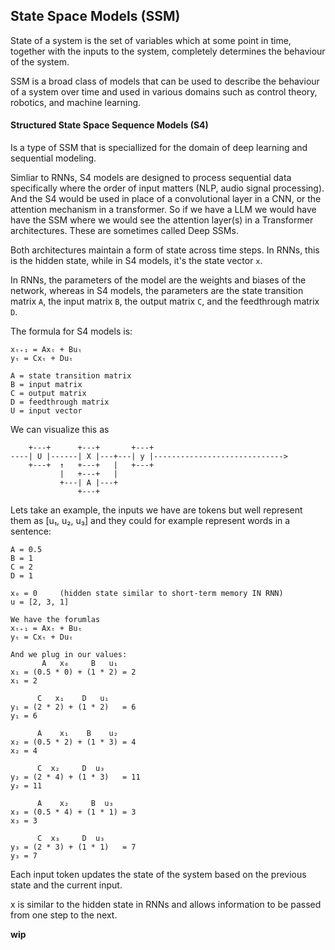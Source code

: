 ## State Space Models (SSM)
State of a system is the set of variables which at some point in time, together
with the inputs to the system, completely determines the behaviour of the
system.

SSM is a broad class of models that can be used to describe the behaviour of a
system over time and used in various domains such as control theory, robotics,
and machine learning.

#### Structured State Space Sequence Models (S4)
Is a type of SSM that is speciallized for the domain of deep learning and
sequential modeling.

Simliar to RNNs, S4 models are designed to process sequential data specifically
where the order of input matters (NLP, audio signal processing).
And the S4 would be used in place of a convolutional layer in a CNN, or the
attention mechanism in a transformer. So if we have a LLM we would have have
the SSM where we would see the attention layer(s) in a Transformer
architectures. These are sometimes called Deep SSMs.

Both architectures maintain a form of state across time steps. In RNNs, this is
the hidden state, while in S4 models, it's the state vector `x`.

In RNNs, the parameters of the model are the weights and biases of the network,
whereas in S4 models, the parameters are the state transition matrix `A`, the
input matrix `B`, the output matrix `C`, and the feedthrough matrix `D`.

The formula for S4 models is:
```
xₜ₊₁ = Axₜ + Buₜ
yₜ = Cxₜ + Duₜ

A = state transition matrix
B = input matrix
C = output matrix
D = feedthrough matrix
U = input vector
```
We can visualize this as
```
    +---+      +---+       +---+
----| U |------| X |---+---| y |----------------------------->
    +---+  ↑   +---+   |   +---+
           |   +---+   |
           +---| A |---+
               +---+
```

Lets take an example, the inputs we have are tokens but well represent them
as [u₁, u₂, u₃] and they could for example represent words in a sentence:
```
A = 0.5
B = 1
C = 2
D = 1

x₀ = 0     (hidden state similar to short-term memory IN RNN)
u = [2, 3, 1]

We have the forumlas
xₜ₊₁ = Axₜ + Buₜ
yₜ = Cxₜ + Duₜ

And we plug in our values:
       A   x₀     B   u₁
x₁ = (0.5 * 0) + (1 * 2) = 2
x₁ = 2
       
      C   x₁    D   u₁
y₁ = (2 * 2) + (1 * 2)   = 6
y₁ = 6

      A    x₁    B    u₂
x₂ = (0.5 * 2) + (1 * 3) = 4
x₂ = 4

      C  x₂     D  u₃
y₂ = (2 * 4) + (1 * 3)   = 11
y₂ = 11

      A    x₂     B  u₃
x₃ = (0.5 * 4) + (1 * 1) = 3
x₃ = 3

      C  x₃     D  u₃ 
y₃ = (2 * 3) + (1 * 1)   = 7
y₃ = 7
```
Each input token updates the state of the system based on the previous state
and the current input.

x is similar to the hidden state in RNNs and allows information to be passed
from one step to the next.

__wip__
